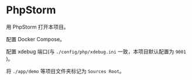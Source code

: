 # PhpStorm

用 PhpStorm 打开本项目。

配置 Docker Compose。

配置 xdebug 端口(与 `./config/php/xdebug.ini` 一致，本项目默认配置为 `9001` )。

将 `./app/demo` 等项目文件夹标记为 `Sources Root`。
